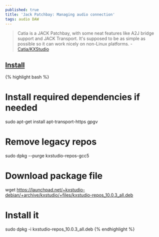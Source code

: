 ```yaml
---
published: true
title: 'Jack Patchbay: Managing audio connection'
tags: audio DAW
---
```

> Catia is a JACK Patchbay, with some neat features like A2J bridge support and JACK Transport.
It's supposed to be as simple as possible so it can work nicely on non-Linux platforms. -   [Catia/KXStudio](https://kx.studio/Applications:Catia)

## [Install](https://kx.studio/Repositories)
{% highlight bash %}
# Install required dependencies if needed
sudo apt-get install apt-transport-https gpgv

# Remove legacy repos
sudo dpkg --purge kxstudio-repos-gcc5

# Download package file
wget https://launchpad.net/~kxstudio-debian/+archive/kxstudio/+files/kxstudio-repos_10.0.3_all.deb

# Install it
sudo dpkg -i kxstudio-repos_10.0.3_all.deb
{% endhighlight %}

